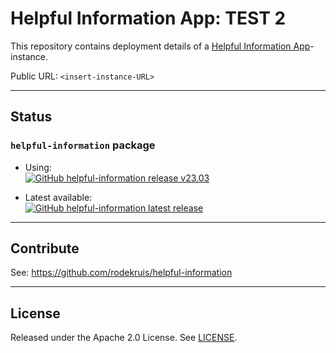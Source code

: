 # Helpful Information App: TEST 2

This repository contains deployment details of a [Helpful Information App](https://github.com/rodekruis/helpful-information)-instance.

Public URL: `<insert-instance-URL>`

---

## Status

### `helpful-information` package

- Using:  
  [![GitHub helpful-information release v23.03](https://img.shields.io/static/v1?label=helpful-information+release&message=v23.03.0&color=informational&logo=github)](https://github.com/rodekruis/helpful-information/releases/tag/v23.03.0)

- Latest available:  
  [![GitHub helpful-information latest release](https://img.shields.io/github/v/release/rodekruis/helpful-information?display_name=tag&label=helpful-information%20release&logo=github)](https://github.com/rodekruis/helpful-information/releases/latest)

---

## Contribute

See: <https://github.com/rodekruis/helpful-information>

---

## License

Released under the Apache 2.0 License. See [LICENSE](./LICENSE).
